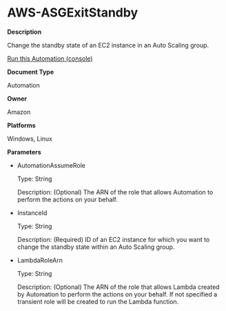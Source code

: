 # AWS\-ASGExitStandby<a name="automation-aws-asgexitstandby"></a>

**Description**

Change the standby state of an EC2 instance in an Auto Scaling group\.

[Run this Automation \(console\)](https://console.aws.amazon.com/systems-manager/automation/execute/AWS-ASGExitStandby)

**Document Type**

Automation

**Owner**

Amazon

**Platforms**

Windows, Linux

**Parameters**
+ AutomationAssumeRole

  Type: String

  Description: \(Optional\) The ARN of the role that allows Automation to perform the actions on your behalf\.
+ InstanceId

  Type: String

  Description: \(Required\) ID of an EC2 instance for which you want to change the standby state within an Auto Scaling group\.
+ LambdaRoleArn

  Type: String

  Description: \(Optional\) The ARN of the role that allows Lambda created by Automation to perform the actions on your behalf\. If not specified a transient role will be created to run the Lambda function\.